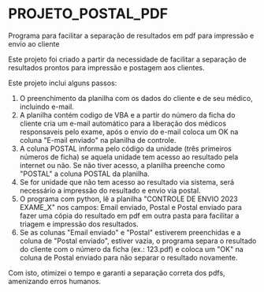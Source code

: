 # PROJETO_POSTAL_PDF
Programa para facilitar a separação de resultados em pdf para impressão e envio ao cliente

Este projeto foi criado a partir da necessidade de facilitar a separação de resultados prontos para impressão e postagem aos clientes. 

Este projeto inclui alguns passos:

1. O preenchimento da planilha com os dados do cliente e de seu médico, incluindo e-mail.
2. A planilha contém codigo de VBA e a partir do número da ficha do cliente cria um e-mail automático para a liberação dos médicos responsaveis pelo exame, após o envio do e-mail coloca um OK na coluna "E-mail enviado" na planilha de controle.
3. A coluna POSTAL informa pelo código da unidade (três primeiros números de ficha) se aquela unidade tem acesso ao resultado pela internet ou não. Se não tiver acesso, a planilha preenche como "POSTAL" a coluna POSTAL da planilha.
4. Se for unidade que não tem acesso ao resultado via sistema, será necessário a impressão do resultado e envio via postal. 
5. O programa com python, lê a planilha "CONTROLE DE ENVIO 2023 EXAME_X" nos campos: Email enviado, Postal e Postal enviado para fazer uma cópia do resultado em pdf em outra pasta para facilitar a triagem e impressão dos resultados.
6. Se as colunas "Email enviado" e "Postal" estiverem preenchidas e a coluna de "Postal enviado", estiver vazia, o programa separa o resultado do cliente com o número da ficha (ex.: 123.pdf) e coloca um "OK" na coluna de Postal enviado para não separar o resultado novamente.

Com isto, otimizei o tempo e garanti a separação correta dos pdfs, amenizando erros humanos. 


